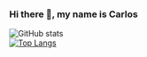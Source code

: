 ### Hi there 👋, my name is Carlos

![GitHub stats](https://github-readme-stats.vercel.app/api?username=carlos-diaz-07&count_private=true&show_icons=true)  
[![Top Langs](https://github-readme-stats.vercel.app/api/top-langs/?username=carlos-diaz-07&langs_count=5)](https://github.com/carlos-diaz-07/github-readme-stats)

